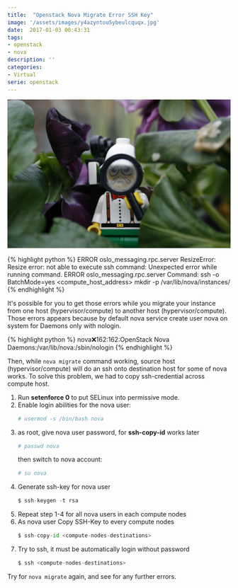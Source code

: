 ```yaml
---
title:  "Openstack Nova Migrate Error SSH Key"
image: '/assets/images/y4azyntou5ybeulcquqx.jpg'
date:  2017-01-03 00:43:31
tags:
- openstack
- nova
description: ''
categories:
- Virtual
serie: openstack
---
```


![alt text](/assets/images/y4azyntou5ybeulcquqx.jpg)

{% highlight python %}
   ERROR oslo_messaging.rpc.server ResizeError: Resize error: not able to execute ssh command: Unexpected error while running command.
   ERROR oslo_messaging.rpc.server Command: ssh -o BatchMode=yes <compute_host_address> mkdir -p /var/lib/nova/instances/<instance-id>
{% endhighlight %}

It's possible for you to get those errors while you migrate your instance from one host (hypervisor/compute) to another host (hypervisor/compute). Those errors appears because by default nova service create user nova on system for Daemons only with nologin.

{% highlight python %}
nova:x:162:162:OpenStack Nova Daemons:/var/lib/nova:/sbin/nologin
{% endhighlight %}

Then, while ```nova migrate``` command working, source host (hypervisor/compute) will do an ssh onto destination host for some of nova works. To solve this problem, we had to copy ssh-credential across compute host.

1. Run __setenforce 0__ to put SELinux into permissive mode. 
2. Enable login abilities for the nova user:
   ```python
   # usermod -s /bin/bash nova
   ```
3. as root, give nova user password, for __ssh-copy-id__ works later
   ```python
   # passwd nova
   ```
   then switch to nova account:
   ```python
   # su nova
   ```
4. Generate ssh-key for nova user
   ```python
   $ ssh-keygen -t rsa
   ```
5. Repeat step 1-4 for all nova users in each compute nodes
6. As nova user Copy SSH-Key to every compute nodes
   ```python
   $ ssh-copy-id <compute-nodes-destinations>
   ```
7. Try to ssh, it must be automatically login without password
   ```python
   $ ssh <compute-nodes-destinations>
   ```

Try for ```nova migrate``` again, and see for any further errors.